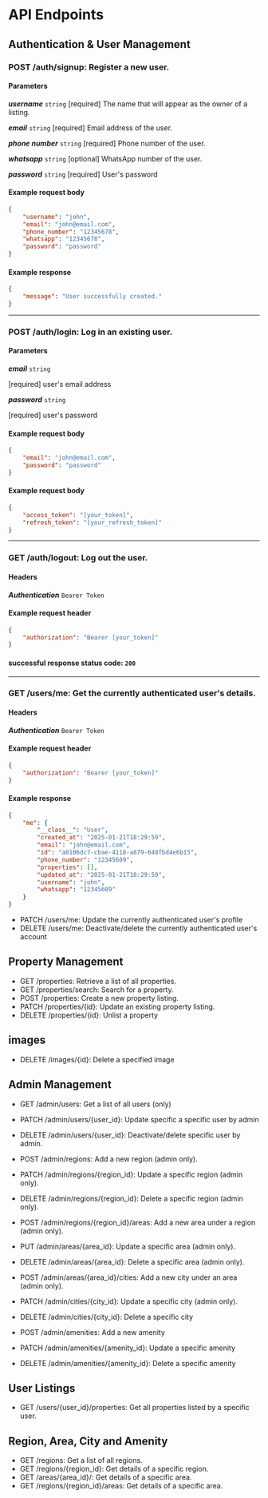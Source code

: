 # API Endpoints

## Authentication & User Management

### POST /auth/signup: Register a new user.
#### Parameters
***username*** `string`
[required] The name that will appear as the owner of a listing.

***email*** `string`
[required] Email address of the user.

***phone number*** `string`
[required] Phone number of the user.

***whatsapp*** `string`
[optional] WhatsApp number of the user.

***password*** `string`
[required] User's password

#### Example request body
```json
{
    "username": "john",
    "email": "john@email.com",
    "phone_number": "12345678",
    "whatsapp": "12345678",
    "password": "password"
}
```


#### Example response
```json
{
    "message": "User successfully created."
}
```

___


### POST /auth/login: Log in an existing user.
#### Parameters
***email*** `string`

[required] user's email address

***password*** `string`

[required] user's password

#### Example request body
```json
{
    "email": "john@email.com",
    "password": "password"
}
```

#### Example request body
```json
{
    "access_token": "[your_token]",
    "refresh_token": "[your_refresh_token]"
}
```

___


### GET /auth/logout: Log out the user.
#### Headers
***Authentication*** `Bearer Token`

#### Example request header
```json
{
    "authorization": "Bearer [your_token]"
}
```
#### successful response status code: `200`

___

### GET /users/me: Get the currently authenticated user's details.
#### Headers
***Authentication*** `Bearer Token`

#### Example request header
```json
{
    "authorization": "Bearer [your_token]"
}
```

#### Example response
```json
{
    "me": {
        "__class__": "User",
        "created_at": "2025-01-21T18:29:59",
        "email": "john@email.com",
        "id": "a0106dc7-cbae-4118-a879-648fbd4e6b15",
        "phone_number": "12345609",
        "properties": [],
        "updated_at": "2025-01-21T18:29:59",
        "username": "john",
        "whatsapp": "12345609"
    }
}
```

* PATCH /users/me: Update the currently authenticated user's profile
* DELETE /users/me: Deactivate/delete the currently authenticated user's account


## Property Management
* GET /properties: Retrieve a list of all properties.
* GET /properties/search: Search for a property.
* POST /properties: Create a new property listing.
* PATCH /properties/{id}: Update an existing property listing.
* DELETE /properties/{id}: Unlist a property

## images
* DELETE /images/{id}: Delete a specified image

## Admin Management
* GET /admin/users: Get a list of all users (only)
* PATCH /admin/users/{user_id}: Update specific a specific user by admin
* DELETE /admin/users/{user_id}: Deactivate/delete specific user by admin.
* POST /admin/regions: Add a new region (admin only).
* PATCH /admin/regions/{region_id}: Update a specific region (admin only). 
* DELETE /admin/regions/{region_id}: Delete a specific region (admin only).
* POST /admin/regions/{region_id}/areas: Add a new area under a region (admin only).

* PUT /admin/areas/{area_id}: Update a specific area (admin only).
* DELETE /admin/areas/{area_id}: Delete a specific area (admin only).
* POST /admin/areas/{area_id}/cities: Add a new city under an area (admin only).
* PATCH /admin/cities/{city_id}: Update a specific city (admin only).
* DELETE /admin/cities/{city_id}: Delete a specific city
* POST /admin/amenities: Add a new amenity
* PATCH /admin/amenities/{amenity_id}: Update a specific amenity
* DELETE /admin/amenities/{amenity_id}: Delete a specific amenity


## User Listings
* GET /users/{user_id}/properties: Get all properties listed by a specific user.


## Region, Area, City and Amenity
* GET /regions: Get a list of all regions.
* GET /regions/{region_id}: Get details of a specific region.
* GET /areas/{area_id}/: Get details of a specific area.
* GET /regions/{region_id}/areas: Get details of a specific area.

